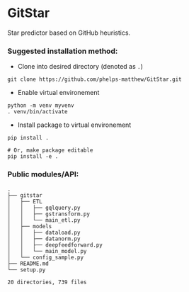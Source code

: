 # GitStar
Star predictor based on GitHub heuristics.

### Suggested installation method:

* Clone into desired directory (denoted as `.`)
```
git clone https://github.com/phelps-matthew/GitStar.git
```
* Enable virtual environement
```
python -m venv myvenv
. venv/bin/activate
```
* Install package to virtual environement
```
pip install .

# Or, make package editable
pip install -e .
```
### Public modules/API: 
```
.
├── gitstar
│   ├── ETL
│   │   ├── gqlquery.py
│   │   ├── gstransform.py
│   │   └── main_etl.py
│   ├── models
│   │   ├── dataload.py
│   │   ├── datanorm.py
│   │   ├── deepfeedforward.py
│   │   └── main_model.py
│   └── config_sample.py
├── README.md
└── setup.py

20 directories, 739 files
```
